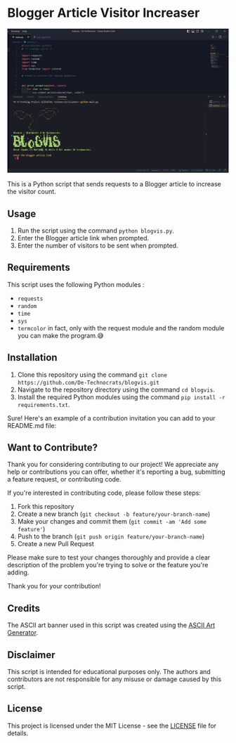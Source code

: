 # Blogger Article Visitor Increaser

<p align="center">
  <img src="Screenshots.jpg" alt="alt text">
</p>

This is a Python script that sends requests to a Blogger article to increase the
visitor count.

## Usage

1. Run the script using the command `python blogvis.py`.
2. Enter the Blogger article link when prompted.
3. Enter the number of visitors to be sent when prompted.

## Requirements

This script uses the following Python modules :

- `requests`
- `random`
- `time`
- `sys`
- `termcolor` in fact, only with the request module and the random module you
  can make the program.😅

## Installation

1. Clone this repository using the command
   `git clone https://github.com/De-Technocrats/blogvis.git`
2. Navigate to the repository directory using the command `cd blogvis`.
3. Install the required Python modules using the command
   `pip install -r requirements.txt`.

Sure! Here's an example of a contribution invitation you can add to your
README.md file:

## Want to Contribute?

Thank you for considering contributing to our project! We appreciate any help or
contributions you can offer, whether it's reporting a bug, submitting a feature
request, or contributing code.

If you're interested in contributing code, please follow these steps:

1. Fork this repository
2. Create a new branch (`git checkout -b feature/your-branch-name`)
3. Make your changes and commit them (`git commit -am 'Add some feature'`)
4. Push to the branch (`git push origin feature/your-branch-name`)
5. Create a new Pull Request

Please make sure to test your changes thoroughly and provide a clear description
of the problem you're trying to solve or the feature you're adding.

Thank you for your contribution!

## Credits

The ASCII art banner used in this script was created using the
[ASCII Art Generator](https://patorjk.com/software/taag/).

## Disclaimer

This script is intended for educational purposes only. The authors and
contributors are not responsible for any misuse or damage caused by this script.

## License

This project is licensed under the MIT License - see the
[LICENSE](https://github.com/De-Technocrats/blogvis/blob/main/LICENSE) file for
details.

